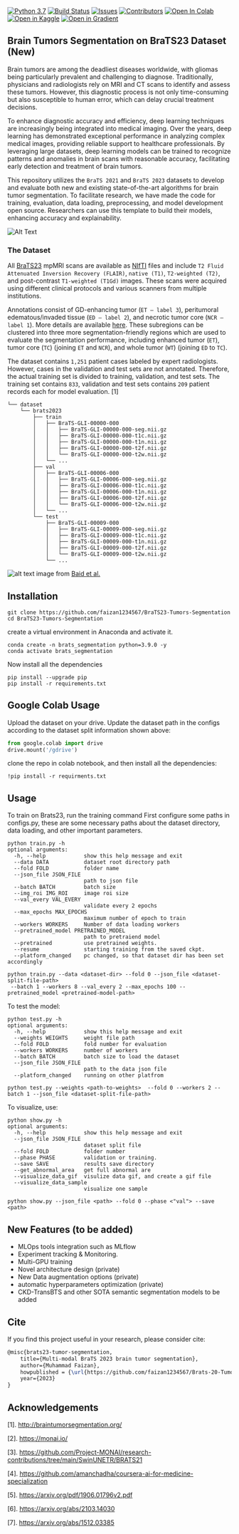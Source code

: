 [![Python 3.7](https://img.shields.io/badge/python-3.7-blue.svg)](https://www.python.org/downloads/release/python-370/)
[![Build Status](https://img.shields.io/github/actions/workflow/status/faizan1234567/BraTS23-Tumors-Segmentation/build.yml?branch=main)](https://github.com/faizan1234567/BraTS23-Tumors-Segmentation/actions)
[![Issues](https://img.shields.io/github/issues/faizan1234567/BraTS23-Tumors-Segmentation)](https://github.com/faizan1234567/BraTS23-Tumors-Segmentation/issues)
[![Contributors](https://img.shields.io/github/contributors/faizan1234567/BraTS23-Tumors-Segmentation)](https://github.com/faizan1234567/BraTS23-Tumors-Segmentation/graphs/contributors)
[![Open In Colab](https://colab.research.google.com/assets/colab-badge.svg)](https://colab.research.google.com/github/faizan1234567/Brats-20-Tumors-segmentation/blob/main/notebooks/BraTS21_setup.ipynb)
[![Open in Kaggle](https://img.shields.io/badge/Open%20in-Kaggle-blue.svg)](https://www.kaggle.com/kernels/welcome)
[![Open in Gradient](https://assets.paperspace.io/img/gradient-badge.svg)](https://console.paperspace.com/github/faizan1234567/Brats-20-Tumors-segmentation/blob/main/notebooks/BraTS21_setup.ipynb)

## Brain Tumors Segmentation on BraTS23 Dataset (New)
Brain tumors are among the deadliest diseases worldwide, with gliomas being particularly prevalent and challenging to diagnose. Traditionally, physicians and radiologists rely on MRI and CT scans to identify and assess these tumors. However, this diagnostic process is not only time-consuming but also susceptible to human error, which can delay crucial treatment decisions.

To enhance diagnostic accuracy and efficiency, deep learning techniques are increasingly being integrated into medical imaging. Over the years, deep learning has demonstrated exceptional performance in analyzing complex medical images, providing reliable support to healthcare professionals. By leveraging large datasets, deep learning models can be trained to recognize patterns and anomalies in brain scans with reasonable accuracy, facilitating early detection and treatment of brain tumors.

This repository utilizes the ```BraTS 2021``` and ```BraTS 2023``` datasets to develop and evaluate both new and existing state-of-the-art algorithms for brain tumor segmentation. To facilitate research, we have made the code for training, evaluation, data loading, preprocessing, and model development open source. Researchers can use this template to build their models, enhancing accuracy and explainability.

![Alt Text](https://github.com/faizan1234567/Brats-20-Tumors-segmentation/blob/main/media/gif.gif)

### The Dataset 
All [BraTS23](http://braintumorsegmentation.org/) mpMRI scans are available as [NIfTI](https://radiopaedia.org/articles/nifti-file-format) files and include ```T2 Fluid Attenuated Inversion Recovery (FLAIR)```, ```native (T1)```, ```T2-weighted (T2)```, and post-contrast ```T1-weighted (T1Gd)``` images. These scans were acquired using different clinical protocols and various scanners from multiple institutions.

Annotations consist of GD-enhancing tumor (```ET — label 3```), peritumoral edematous/invaded tissue (```ED — label 2```), and necrotic tumor core (```NCR — label 1```). More details are available [here](https://www.synapse.org/#!Synapse:syn51156910/wiki/622351). These subregions can be clustered into three more segmentation-friendly regions which are used to evaluate the segmentation performance, including enhanced tumor (```ET```), tumor core (```TC```) (joining ```ET``` and ```NCR```), and whole tumor (```WT```) (joining ```ED``` to ```TC```).

The dataset contains ```1,251``` patient cases labeled by expert radiologists. However, cases in the validation and test sets are not annotated. Therefore, the actual training set is divided to training, validation, and test sets. The training set contains ```833```, validation and test sets contains ```209``` patient records each for model evaluation. [1]

```
└── dataset
    └── brats2023
        ├── train
        │   ├── BraTS-GLI-00000-000
        │   │   ├── BraTS-GLI-00000-000-seg.nii.gz
        │   │   ├── BraTS-GLI-00000-000-t1c.nii.gz
        │   │   ├── BraTS-GLI-00000-000-t1n.nii.gz
        │   │   ├── BraTS-GLI-00000-000-t2f.nii.gz
        │   │   └── BraTS-GLI-00000-000-t2w.nii.gz
        │   └── ...
        ├── val
        │   ├── BraTS-GLI-00006-000
        │   │   ├── BraTS-GLI-00006-000-seg.nii.gz
        │   │   ├── BraTS-GLI-00006-000-t1c.nii.gz
        │   │   ├── BraTS-GLI-00006-000-t1n.nii.gz
        │   │   ├── BraTS-GLI-00006-000-t2f.nii.gz
        │   │   └── BraTS-GLI-00006-000-t2w.nii.gz
        │   └── ...
        └── test
            ├── BraTS-GLI-00009-000
            │   ├── BraTS-GLI-00009-000-seg.nii.gz
            │   ├── BraTS-GLI-00009-000-t1c.nii.gz
            │   ├── BraTS-GLI-00009-000-t1n.nii.gz
            │   ├── BraTS-GLI-00009-000-t2f.nii.gz
            │   └── BraTS-GLI-00009-000-t2w.nii.gz
            └── ...
```

![alt text](https://github.com/faizan1234567/Brats-20-Tumors-segmentation/blob/main/media/fig_brats21.png)
image from  [Baid et al.](https://arxiv.org/pdf/2107.02314v1.pdf)

## Installation

```
git clone https://github.com/faizan1234567/BraTS23-Tumors-Segmentation
cd BraTS23-Tumors-Segmentation
```

create a virtual environment in Anaconda and activate it.
```
conda create -n brats_segmentation python=3.9.0 -y 
conda activate brats_segmentation
```
Now install all the dependencies
```
pip install --upgrade pip
pip install -r requirements.txt
```

## Google Colab Usage
Upload the dataset on your drive. Update the dataset path in the configs according to the dataset split information shown above:
```python
from google.colab import drive
drive.mount('/gdrive')
```
clone the repo in colab notebook, and then install all the dependencies:
```
!pip install -r requirments.txt
```

## Usage
To train on Brats23, run the training command
First configure some paths in configs.py, these are some necessary paths about the dataset directory, data loading, and other important parameters.
```
python train.py -h
optional arguments:
  -h, --help            show this help message and exit
  --data DATA           dataset root directory path
  --fold FOLD           folder name
  --json_file JSON_FILE
                        path to json file
  --batch BATCH         batch size
  --img_roi IMG_ROI     image roi size
  --val_every VAL_EVERY
                        validate every 2 epochs
  --max_epochs MAX_EPOCHS
                        maximum number of epoch to train
  --workers WORKERS     Number of data loading workers
  --pretrained_model PRETRAINED_MODEL
                        path to pretraiend model
  --pretrained          use pretrained weights.
  --resume              starting training from the saved ckpt.
  --platform_changed    pc changed, so that dataset dir has been set accordingly

python train.py --data <dataset-dir> --fold 0 --json_file <dataset-split-file-path>
 --batch 1 --workers 8 --val_every 2 --max_epochs 100 --pretrained_model <pretrained-model-path> 
   ```
To test the model:
```
python test.py -h
optional arguments:
  -h, --help            show this help message and exit
  --weights WEIGHTS     weight file path
  --fold FOLD           fold number for evaluation
  --workers WORKERS     number of workers
  --batch BATCH         batch size to load the dataset
  --json_file JSON_FILE
                        path to the data json file
  --platform_changed    running on other platfrom

python test.py --weights <path-to-weights>  --fold 0 --workers 2 --batch 1 --json_file <dataset-split-file-path>
   ```
To visualize, use:
```
python show.py -h
optional arguments:
  -h, --help            show this help message and exit
  --json_file JSON_FILE
                        dataset split file
  --fold FOLD           folder number
  --phase PHASE         validation or training.
  --save SAVE           results save directory
  --get_abnormal_area   get full abnormal are
  --visualize_data_gif  visulize data gif, and create a gif file
  --visualize_data_sample
                        visualize one sample

python show.py --json_file <path> --fold 0 --phase <"val"> --save <path> 
```

## New Features (to be added)
- MLOps tools integration such as MLflow
- Experiment tracking & Monitoring.
- Multi-GPU training 
- Novel architecture design (private)
- New Data augmentation options (private)
- automatic hyperparameters optimization (private)
- CKD-TransBTS and other SOTA semantic segmentation models to be added

## Cite

If you find this project useful in your research, please consider cite:

```latex
@misc{brats23-tumor-segmentation,
    title={Multi-modal BraTS 2023 brain tumor segmentation},
    author={Muhammad Faizan},
    howpublished = {\url{https://github.com/faizan1234567/Brats-20-Tumors-segmentation}},
    year={2023}
}
```

## Acknowledgements
[1]. http://braintumorsegmentation.org/

[2]. https://monai.io/

[3]. https://github.com/Project-MONAI/research-contributions/tree/main/SwinUNETR/BRATS21

[4]. https://github.com/amanchadha/coursera-ai-for-medicine-specialization

[5]. https://arxiv.org/pdf/1906.01796v2.pdf

[6]. https://arxiv.org/abs/2103.14030

[7]. https://arxiv.org/abs/1512.03385
